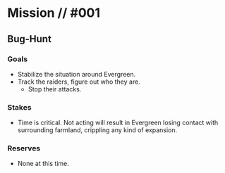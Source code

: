 # Mission // #001

## Bug-Hunt

### Goals

- Stabilize the situation around Evergreen.
- Track the raiders, figure out who they are.
  - Stop their attacks.

### Stakes

- Time is critical. Not acting will result in Evergreen losing contact with surrounding farmland, crippling any kind of expansion.

### Reserves

- None at this time.
